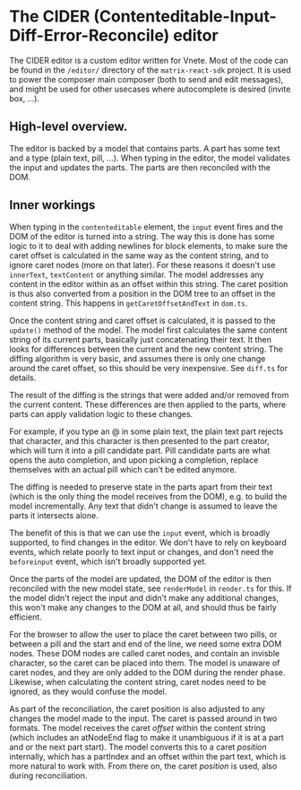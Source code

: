# The CIDER (Contenteditable-Input-Diff-Error-Reconcile) editor

The CIDER editor is a custom editor written for Vnete.
Most of the code can be found in the `/editor/` directory of the `matrix-react-sdk` project.
It is used to power the composer main composer (both to send and edit messages), and might be used for other usecases where autocomplete is desired (invite box, ...).

## High-level overview.

The editor is backed by a model that contains parts.
A part has some text and a type (plain text, pill, ...). When typing in the editor,
the model validates the input and updates the parts.
The parts are then reconciled with the DOM.

## Inner workings

When typing in the `contenteditable` element, the `input` event fires and
the DOM of the editor is turned into a string. The way this is done has
some logic to it to deal with adding newlines for block elements, to make sure
the caret offset is calculated in the same way as the content string, and to ignore
caret nodes (more on that later).
For these reasons it doesn't use `innerText`, `textContent` or anything similar.
The model addresses any content in the editor within as an offset within this string.
The caret position is thus also converted from a position in the DOM tree
to an offset in the content string. This happens in `getCaretOffsetAndText` in `dom.ts`.

Once the content string and caret offset is calculated, it is passed to the `update()`
method of the model. The model first calculates the same content string of its current parts,
basically just concatenating their text. It then looks for differences between
the current and the new content string. The diffing algorithm is very basic,
and assumes there is only one change around the caret offset,
so this should be very inexpensive. See `diff.ts` for details.

The result of the diffing is the strings that were added and/or removed from
the current content. These differences are then applied to the parts,
where parts can apply validation logic to these changes.

For example, if you type an @ in some plain text, the plain text part rejects
that character, and this character is then presented to the part creator,
which will turn it into a pill candidate part.
Pill candidate parts are what opens the auto completion, and upon picking a completion,
replace themselves with an actual pill which can't be edited anymore.

The diffing is needed to preserve state in the parts apart from their text
(which is the only thing the model receives from the DOM), e.g. to build
the model incrementally. Any text that didn't change is assumed
to leave the parts it intersects alone.

The benefit of this is that we can use the `input` event, which is broadly supported,
to find changes in the editor. We don't have to rely on keyboard events,
which relate poorly to text input or changes, and don't need the `beforeinput` event,
which isn't broadly supported yet.

Once the parts of the model are updated, the DOM of the editor is then reconciled
with the new model state, see `renderModel` in `render.ts` for this.
If the model didn't reject the input and didn't make any additional changes,
this won't make any changes to the DOM at all, and should thus be fairly efficient.

For the browser to allow the user to place the caret between two pills,
or between a pill and the start and end of the line, we need some extra DOM nodes.
These DOM nodes are called caret nodes, and contain an invisble character, so
the caret can be placed into them. The model is unaware of caret nodes, and they
are only added to the DOM during the render phase. Likewise, when calculating
the content string, caret nodes need to be ignored, as they would confuse the model.

As part of the reconciliation, the caret position is also adjusted to any changes
the model made to the input. The caret is passed around in two formats.
The model receives the caret _offset_ within the content string (which includes
an atNodeEnd flag to make it unambiguous if it is at a part and or the next part start).
The model converts this to a caret _position_ internally, which has a partIndex
and an offset within the part text, which is more natural to work with.
From there on, the caret _position_ is used, also during reconciliation.
